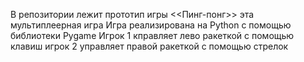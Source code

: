 В репозитории лежит прототип игры <<Пинг-понг>> эта мультиплеерная игра 
Игра реализирована на Python с помощью библиотеки Pygame
Игрок 1 кправляет лево   ракеткой с помощью клавиш игрок 2 управляет правой ракеткой с помощью стрелок 
